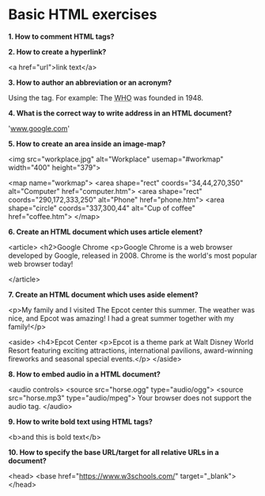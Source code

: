 # Basic HTML exercises

**1. How to comment HTML tags?**

<!-- This is an HTML comment -->

**2. How to create a hyperlink?**

\<a href="url">link text\</a>

**3. How to author an abbreviation or an acronym?**

Using the <abbr> tag.
For example: The <abbr title="World Health Organization">WHO</abbr> was founded in 1948.

**4. What is the correct way to write address in an HTML document?**

'www.google.com'

**5. How to create an area inside an image-map?**

\<img src="workplace.jpg" alt="Workplace" usemap="#workmap" width="400" height="379">

\<map name="workmap">
  \<area shape="rect" coords="34,44,270,350" alt="Computer" href="computer.htm">
  \<area shape="rect" coords="290,172,333,250" alt="Phone" href="phone.htm">
  \<area shape="circle" coords="337,300,44" alt="Cup of coffee" href="coffee.htm">
\</map>

**6. Create an HTML document which uses article element?**

\<article>
\<h2>Google Chrome</h2>
\<p>Google Chrome is a web browser developed by Google, released in 2008. Chrome is the world's most popular web browser today!</p>
\</article>

**7. Create an HTML document which uses aside element?**

\<p>My family and I visited The Epcot center this summer. The weather was nice, and Epcot was amazing! I had a great summer together with my family!\</p>

\<aside>
\<h4>Epcot Center</h4>
\<p>Epcot is a theme park at Walt Disney World Resort featuring exciting attractions, international pavilions, award-winning fireworks and seasonal special events.\</p>
\</aside>

**8. How to embed audio in a HTML document?**

\<audio controls>
  \<source src="horse.ogg" type="audio/ogg">
  \<source src="horse.mp3" type="audio/mpeg">
  Your browser does not support the audio tag.
\</audio>

**9. How to write bold text using HTML tags?**

\<b>and this is bold text\</b>

**10. How to specify the base URL/target for all relative URLs in a document?**

\<head>
  \<base href="https://www.w3schools.com/" target="_blank">
\</head>

